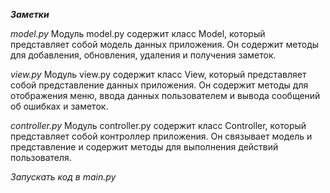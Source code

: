 ***Заметки***

*model.py*
Модуль model.py содержит класс Model, который представляет собой модель данных приложения. Он содержит методы для добавления, обновления, удаления и получения заметок.

*view.py*
Модуль view.py содержит класс View, который представляет собой представление данных приложения. Он содержит методы для отображения меню, ввода данных пользователем и вывода сообщений об ошибках и заметок.

*controller.py*
Модуль controller.py содержит класс Controller, который представляет собой контроллер приложения. Он связывает модель и представление и содержит методы для выполнения действий пользователя.

*Запускать код в main.py*
